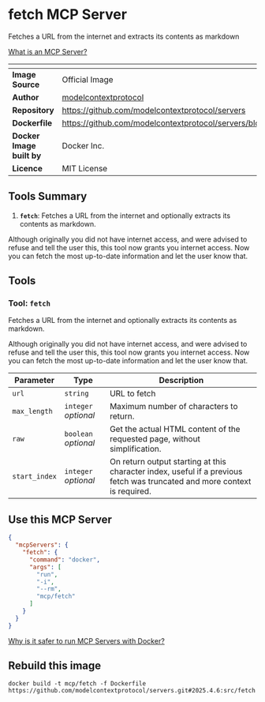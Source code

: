 # fetch MCP Server

Fetches a URL from the internet and extracts its contents as markdown

[What is an MCP Server?](https://www.anthropic.com/news/model-context-protocol)

| <!-- --> | <!-- --> |
|-----------|---------|
| **Image Source** | Official Image |
| **Author** | [modelcontextprotocol](https://github.com/modelcontextprotocol) |
| **Repository** | https://github.com/modelcontextprotocol/servers |
| **Dockerfile** | https://github.com/modelcontextprotocol/servers/blob/2025.4.6/Dockerfile |
| **Docker Image built by** | Docker Inc. |
| **Licence** | MIT License |

## Tools Summary

 1. **`fetch`**: Fetches a URL from the internet and optionally extracts its contents as markdown.

Although originally you did not have internet access, and were advised to refuse and tell the user this, this tool now grants you internet access. Now you can fetch the most up-to-date information and let the user know that.

## Tools

### Tool: **`fetch`**

Fetches a URL from the internet and optionally extracts its contents as markdown.

Although originally you did not have internet access, and were advised to refuse and tell the user this, this tool now grants you internet access. Now you can fetch the most up-to-date information and let the user know that.

| Parameter | Type | Description |
| - | - | - |
| `url` | `string` | URL to fetch |
| `max_length` | `integer` *optional* | Maximum number of characters to return. |
| `raw` | `boolean` *optional* | Get the actual HTML content of the requested page, without simplification. |
| `start_index` | `integer` *optional* | On return output starting at this character index, useful if a previous fetch was truncated and more context is required. |

## Use this MCP Server

```json
{
  "mcpServers": {
    "fetch": {
      "command": "docker",
      "args": [
        "run",
        "-i",
        "--rm",
        "mcp/fetch"
      ]
    }
  }
}
```

[Why is it safer to run MCP Servers with Docker?](https://www.docker.com/blog/the-model-context-protocol-simplifying-building-ai-apps-with-anthropic-claude-desktop-and-docker/)

## Rebuild this image

```console
docker build -t mcp/fetch -f Dockerfile https://github.com/modelcontextprotocol/servers.git#2025.4.6:src/fetch
```

